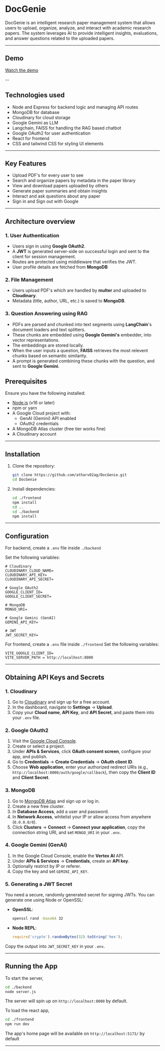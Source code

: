 # DocGenie

DocGenie is an intelligent research paper management system that allows users to upload, organize, analyze, and interact with academic research papers. The system leverages AI to provide intelligent insights, evaluations, and answer questions related to the uploaded papers.

---

## Demo

[Watch the demo](https://www.youtube.com/watch?v=UqC96p1uJJg)

--

## Technologies used

- Node and Express for backend logic and managing API routes
- MongoDB for database
- Cloudinary for cloud storage
- Google Gemini as LLM
- Langchain, FAISS for handling the RAG based chatbot
- Google OAuth2 for user authentication
- React for frontend 
- CSS and tailwind CSS for styling UI elements

---

## Key Features

- Upload PDF's for every user to see
- Search and organize papers by metadata in the paper library
- View and download papers uploaded by others
- Generate paper summaries and obtain insights
- Interact and ask questions about any paper
- Sign in and Sign out with Google

---

## Architecture overview

### 1. User Authentication

* Users sign in using **Google OAuth2**.
* A **JWT** is generated server-side on successful login and sent to the client for session management.
* Routes are protected using middleware that verifies the JWT.
* User profile details are fetched from **MongoDB**

### 2. File Management

* Users upload PDF's which are handled by **multer** and uploaded to **Cloudinary**.
* Metadata (title, author, URL, etc.) is saved to **MongoDB**.

### 3. Question Answering using RAG

* PDFs are parsed and chunked into text segments using **LangChain**'s document loaders and text splitters.
* These chunks are embedded using **Google Gemini's** embedder, into vector representations.
* The embeddings are stored locally.
* When the user inputs a question, **FAISS** retrieves the most relevent chunks based on semantic similarity.
* A prompt is generated combining these chunks with the question, and sent to **Google Gemini**.

## Prerequisites

Ensure you have the following installed:

- [Node.js](https://nodejs.org/) (v16 or later)
- npm or yarn
- A Google Cloud project with:
  - GenAI (Gemini) API enabled
  - OAuth2 credentials
- A MongoDB Atlas cluster (free tier works fine)
- A Cloudinary account

---

## Installation

1. Clone the repository:

   ```bash
   git clone https://github.com/atharv02ag/DocGenie.git
   cd DocGenie
   ```

2. Install dependencies:

   ```bash
   cd ./frontend
   npm install
   cd ..
   cd ./backend
   npm install
   ```

---

## Configuration

For backend, create a `.env` file inside `./backend` 

Set the following variables:

```dotenv
# Cloudinary
CLOUDINARY_CLOUD_NAME=
CLOUDINARY_API_KEY=
CLOUDINARY_API_SECRET=

# Google OAuth2
GOOGLE_CLIENT_ID=
GOOGLE_CLIENT_SECRET=

# MongoDB
MONGO_URI=

# Google Gemini (GenAI)
GEMINI_API_KEY=

# JWT
JWT_SECRET_KEY=

```
For frontend, create a `.env` file inside `./frontend`
Set the following variables:

``` dotenv
VITE_GOOGLE_CLIENT_ID=
VITE_SERVER_PATH = http://localhost:8000
```

---

## Obtaining API Keys and Secrets

### 1. Cloudinary

1. Go to [Cloudinary](https://cloudinary.com/) and sign up for a free account.
2. In the dashboard, navigate to **Settings** → **Upload**.
3. Copy your **Cloud name**, **API Key**, and **API Secret**, and paste them into your `.env` file.

### 2. Google OAuth2

1. Visit the [Google Cloud Console](https://console.cloud.google.com/).
2. Create or select a project.
3. Under **APIs & Services**, click **OAuth consent screen**, configure your app, and publish.
4. Go to **Credentials** → **Create Credentials** → **OAuth client ID**.
5. Choose **Web application**, enter your authorized redirect URIs (e.g., `http://localhost:8000/auth/google/callback`), then copy the **Client ID** and **Client Secret**.

### 3. MongoDB

1. Go to [MongoDB Atlas](https://www.mongodb.com/cloud/atlas) and sign up or log in.
2. Create a new free cluster.
3. In **Database Access**, add a user and password.
4. In **Network Access**, whitelist your IP or allow access from anywhere (`0.0.0.0/0`).
5. Click **Clusters** → **Connect** → **Connect your application**, copy the connection string URI, and set `MONGO_URI` in your `.env`.

### 4. Google Gemini (GenAI)

1. In the Google Cloud Console, enable the **Vertex AI** API.
2. Under **APIs & Services** → **Credentials**, create an **API key**.
3. Optionally restrict by IP or referer.
4. Copy the key and set `GEMINI_API_KEY`.

### 5. Generating a JWT Secret

You need a secure, randomly generated secret for signing JWTs. You can generate one using Node or OpenSSL:

- **OpenSSL**:
  ```bash
  openssl rand -base64 32
  ```
- **Node REPL**:
  ```js
  require('crypto').randomBytes(32).toString('hex');
  ```

Copy the output into `JWT_SECRET_KEY` in your `.env`.

---

## Running the App

To start the server,

```bash
cd ./backend
node server.js
```

The server will spin up on `http://localhost:8000` by default.

To load the react app,

```bash
cd ./frontend
npm run dev
```

The app's home page will be available on `http://localhost:5173/` by default

---

